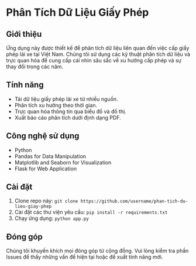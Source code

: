 # Phân Tích Dữ Liệu Giấy Phép

## Giới thiệu
Ứng dụng này được thiết kế để phân tích dữ liệu liên quan đến việc cấp giấy phép lái xe tại Việt Nam. Chúng tôi sử dụng các kỹ thuật phân tích dữ liệu và trực quan hóa để cung cấp cái nhìn sâu sắc về xu hướng cấp phép và sự thay đổi trong các năm.

## Tính năng
- Tải dữ liệu giấy phép lái xe từ nhiều nguồn.
- Phân tích xu hướng theo thời gian.
- Trực quan hóa thông tin qua biểu đồ và đồ thị.
- Xuất báo cáo phân tích dưới định dạng PDF.

## Công nghệ sử dụng
- Python
- Pandas for Data Manipulation
- Matplotlib and Seaborn for Visualization
- Flask for Web Application

## Cài đặt
1. Clone repo này: `git clone https://github.com/username/phan-tich-du-lieu-giay-phep`
2. Cài đặt các thư viện yêu cầu: `pip install -r requirements.txt`
3. Chạy ứng dụng: `python app.py`

## Đóng góp
Chúng tôi khuyến khích mọi đóng góp từ cộng đồng. Vui lòng kiểm tra phần Issues để thấy những vấn đề hiện tại hoặc đề xuất tính năng mới.